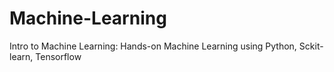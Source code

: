 # Machine-Learning
Intro to Machine Learning: Hands-on Machine Learning using Python, Sckit-learn, Tensorflow
